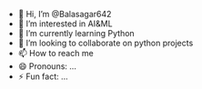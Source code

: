 - 👋 Hi, I’m @Balasagar642
- 👀 I’m interested in AI&ML
- 🌱 I’m currently learning Python
- 💞️ I’m looking to collaborate on python projects
- 📫 How to reach me  
- 😄 Pronouns: ...
- ⚡ Fun fact: ...

<!---
Balasagar642/Balasagar642 is a ✨ special ✨ repository because its `README.md` (this file) appears on your GitHub profile.
You can click the Preview link to take a look at your changes.
--->
